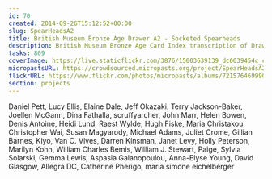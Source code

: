 ```yaml
---
id: 70
created: 2014-09-26T15:12:52+00:00
slug: SpearHeadsA2
title: British Museum Bronze Age Drawer A2 - Socketed Spearheads
description: British Museum Bronze Age Card Index transcription of Drawer A2 - Socketed Spearheads
tasks: 809
coverImage: https://live.staticflickr.com/3876/15003639139_dc6039454c_c.jpg
micropastsURL: https://crowdsourced.micropasts.org/project/SpearHeadsA2
flickrURL: https://www.flickr.com/photos/micropasts/albums/72157646999026349
section: projects
---
```

Daniel Pett, Lucy Ellis, Elaine Dale, Jeff Okazaki, Terry Jackson-Baker, Joellen McGann, Dina Fathalla, scruffyarcher, John Marr, Helen Bowen, Denis Antoine, Heidi Lund, Raest Wylde, Hugh Fiske, Maria Christakou, Christopher Wai, Susan Magyarody, Michael Adams, Juliet Crome, Gillian Barnes, Kiyo, Van C. Vives, Darren Kinsman, Janet Levy, Holly Peterson, Marilyn Kohn, William Charles Bemis, William J. Stewart, Paige, Sylvia Solarski, Gemma Lewis, Aspasia Galanopoulou, Anna-Elyse Young, David Glasgow, Allegra DC, Catherine Pherigo, maria simone eichelberger

